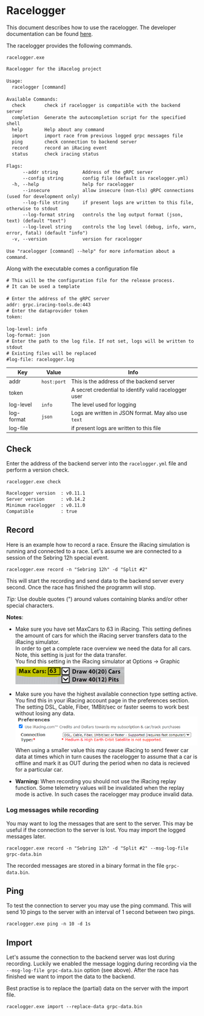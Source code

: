 # Racelogger

This document describes how to use the racelogger. The developer documentation can be found [here](./README-dev.md).

The racelogger provides the following commands.

```console
racelogger.exe
```

```
Racelogger for the iRacelog project

Usage:
  racelogger [command]

Available Commands:
  check       check if racelogger is compatible with the backend server
  completion  Generate the autocompletion script for the specified shell
  help        Help about any command
  import      import race from previous logged grpc messages file
  ping        check connection to backend server
  record      record an iRacing event
  status      check iracing status

Flags:
      --addr string         Address of the gRPC server
      --config string       config file (default is racelogger.yml)
  -h, --help                help for racelogger
      --insecure            allow insecure (non-tls) gRPC connections (used for development only)
      --log-file string     if present logs are written to this file, otherwise to stdout
      --log-format string   controls the log output format (json, text) (default "text")
      --log-level string    controls the log level (debug, info, warn, error, fatal) (default "info")
  -v, --version             version for racelogger

Use "racelogger [command] --help" for more information about a command.
```

Along with the executable comes a configuration file

```
# This will be the configuration file for the release process.
# It can be used a template

# Enter the address of the gRPC server
addr: grpc.iracing-tools.de:443
# Enter the dataprovider token
token:

log-level: info
log-format: json
# Enter the path to the log file. If not set, logs will be written to stdout
# Existing files will be replaced
#log-file: racelogger.log
```

| Key        | Value       | Info                                                  |
| ---------- | ----------- | ----------------------------------------------------- |
| addr       | `host:port` | This is the address of the backend server             |
| token      |             | A secret credential to identify valid racelogger user |
| log-level  | `info`      | The level used for logging                            |
| log-format | `json`      | Logs are written in JSON format. May also use `text`  |
| log-file   |             | if present logs are written to this file              |

## Check

Enter the address of the backend server into the `racelogger.yml` file and perform a version check.

```console
racelogger.exe check
```

```
Racelogger version  : v0.11.1
Server version      : v0.14.2
Minimum racelogger  : v0.11.0
Compatible          : true
```

## Record

Here is an example how to record a race. Ensure the iRacing simulation is running and connected to a race.
Let's assume we are connected to a session of the Sebring 12h special event.

```console
racelogger.exe record -n "Sebring 12h" -d "Split #2"
```

This will start the recording and send data to the backend server every second. Once the race has finished the programm will stop.

_Tip:_ Use double quotes (") around values containing blanks and/or other special characters.

**Notes**:

-   Make sure you have set MaxCars to 63 in iRacing. This setting defines the amount of cars for which the iRacing server transfers data to the iRacing simulator.  
    In order to get a complete race overview we need the data for all cars. Note, this setting is just for the data transfer.  
    You find this setting in the iRacing simulator at Options -> Graphic  
    ![Max cars](docs/max-cars.png)

-   Make sure you have the highest available connection type setting active. You find this in your iRacing account page in the preferences section.  
     The setting DSL, Cable, Fiber, 1MBit/sec or faster seems to work best without losing any data.  
     ![](docs/account-settings.png)  
     When using a smaller value this may cause iRacing to send fewer car data at times which in turn causes the racelogger to assume that a car is offline and mark it as OUT during the period when no data is recieved for a particular car.

-   **Warning:** When recording you should not use the iRacing replay function. Some telemetry values will be invalidated when the replay mode is active. In such cases the racelogger may produce invalid data.

### Log messages while recording

You may want to log the messages that are sent to the server. This may be useful if the connection to the server is lost. You may import the logged messages later.

```console
racelogger.exe record -n "Sebring 12h" -d "Split #2" --msg-log-file grpc-data.bin
```

The recorded messages are stored in a binary format in the file `grpc-data.bin`.

## Ping

To test the connection to server you may use the ping command. This will send 10 pings to the server with an interval of 1 second between two pings.

```console
racelogger.exe ping -n 10 -d 1s
```

## Import

Let's assume the connection to the backend server was lost during recording. Luckily we enabled the message logging during recording via the `--msg-log-file grpc-data.bin` option (see above).
After the race has finished we want to import the data to the backend.

Best practise is to replace the (partial) data on the server with the import file.

```console
racelogger.exe import --replace-data grpc-data.bin
```
